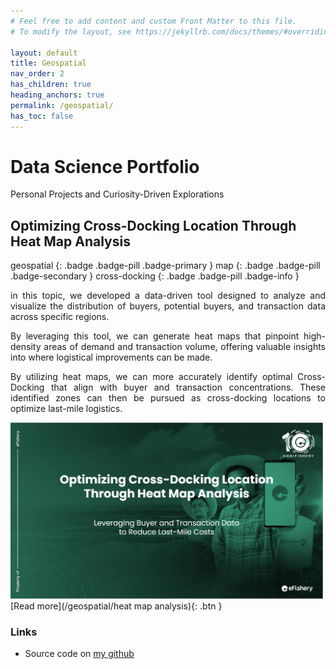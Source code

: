 ```yaml
---
# Feel free to add content and custom Front Matter to this file.
# To modify the layout, see https://jekyllrb.com/docs/themes/#overriding-theme-defaults

layout: default
title: Geospatial
nav_order: 2
has_children: true
heading_anchors: true
permalink: /geospatial/
has_toc: false
---
```


# Data Science Portfolio
Personal Projects and Curiosity-Driven Explorations
<br>

## Optimizing Cross-Docking Location Through Heat Map Analysis
geospatial
{: .badge .badge-pill .badge-primary }
map
{: .badge .badge-pill .badge-secondary }
cross-docking
{: .badge .badge-pill .badge-info }

<div style="text-align: justify">
in this topic, we developed a data-driven tool designed to analyze and visualize the distribution of buyers, potential buyers, and transaction data across specific regions. 

By leveraging this tool, we can generate heat maps that pinpoint high-density areas of demand and transaction volume, offering valuable insights into where logistical improvements can be made.

By utilizing heat maps, we can more accurately identify optimal Cross-Docking that align with buyer and transaction concentrations. These identified zones can then be pursued as cross-docking locations to optimize last-mile logistics.</div>

<img src="/assets/images/geospatial/cross_dock.png" alt="drawing" width="500"/>

<span class="fs-3">
[Read more](/geospatial/heat map analysis){: .btn }
</span>


### Links
- Source code on [my github](https://github.com/imanursar/)